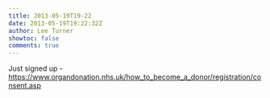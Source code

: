 ```yaml
---
title: 2013-05-19T19-22
date: 2013-05-19T19:22:32Z
author: Lee Turner
showtoc: false
comments: true
---
```


Just signed up - https://www.organdonation.nhs.uk/how_to_become_a_donor/registration/consent.asp

